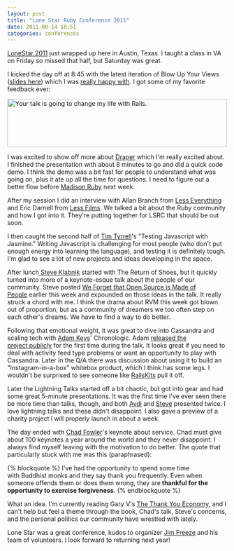 ```yaml
---
layout: post
title: "Lone Star Ruby Conference 2011"
date: 2011-08-14 10:51
categories: conferences
---
```

<a href="http://lonestarrubyconf.com/">LoneStar 2011</a>&nbsp;just wrapped up here in Austin, Texas. I taught a class in VA on Friday so missed that half, but Saturday was great.

I kicked the day off at 8:45 with the latest iteration of Blow Up Your Views (<a href="http://jumpstartlab.com/files/presentations/blow_up_your_views_lsrc.pdf">slides here</a>) which I was <a href="http://speakerrate.com/talks/7833-blow-up-your-views">really happy with</a>. I got some of my favorite feedback ever:

<img height="110" width="503" alt="Your talk is going to change my life with Rails." src="https://img.skitch.com/20110814-g771jhya565ecqygpu5gndc418.jpg" />

<!--more-->

I was excited to show off more about <a href="https://github.com/jcasimir/draper">Draper</a>&nbsp;which I'm really excited about. I finished the presentation with about 8 minutes to go and did a quick code demo. I think the demo was a bit fast for people to understand what was going on, plus it ate up all the time for questions. I need to figure out a better flow before <a href="http://madisonruby.org/">Madison Ruby</a> next week.

After my session I did an interview with Allan Branch from <a href="http://b.lesseverything.com/">Less Everything</a> and Eric Darnell from <a href="http://lessfilms.com/">Less Films</a>. We talked a bit about the Ruby community and how I got into it. They're putting together for LSRC that should be out soon.

I then caught the second half of <a href="http://blog.timtyrrell.net/">Tim Tyrrell</a>'s "Testing Javascript with Jasmine." Writing Javascript is challenging for most people (who don't put enough energy into learning the language), and testing it is definitely tough. I'm glad to see a lot of new projects and ideas developing in the space.

After lunch<a href="http://steveklabnik.com/"> Steve Klabnik</a> started with The Return of Shoes, but it quickly turned into more of a keynote-esque talk about the people of our community. Steve posted <a href="http://blog.steveklabnik.com/2011/08/12/we-forget-that-open-source-is-made-of-people.html">We Forget that Open Source is Made of People</a>&nbsp;earlier this week and expounded on those ideas in the talk. It really struck a chord with me. I think the drama about RVM this week got blown out of proportion, but as a community of dreamers we too often step on each other's dreams. We have to find a way to do better.

Following that emotional weight, it was great to dive into Cassandra and scaling tech with <a href="http://therealadam.com/">Adam Keys</a>' Chronologic. Adam <a href="https://github.com/gowalla/chronologic">released the project&nbsp;publicly</a>&nbsp;for the first time during the talk. It looks great if you need to deal with activity feed type problems or want an opportunity to play with Cassandra. Later in the Q/A there was discussion about using it to build an "Instagram-in-a-box" whitebox product, which I think has some legs. I wouldn't be surprised to see someone like <a href="http://railskits.com/">RailsKits</a> pull it off.

Later the Lightning Talks started off a bit chaotic, but got into gear and had some great 5-minute presentations. It was the first time I've ever seen there be more time than talks, though, and both <a href="http://about.avdi.org/">Avdi</a> and <a href="http://blog.steveklabnik.com/">Steve</a> presented twice. I love lightning talks and these didn't disappoint. I also gave a preview of a charity project I will properly launch in about a week.

The day ended with <a href="http://chadfowler.com/">Chad Fowler</a>'s keynote about service. Chad must give about 100 keynotes a year around the world and they never disappoint. I always find myself leaving with the motivation to do better. The quote that particularly stuck with me was this (paraphrased):

{% blockquote %}
I've had the opportunity to spend some time with&nbsp;Buddhist&nbsp;monks and they say thank you frequently. Even when someone offends them or does them wrong, they are<strong> thankful for the opportunity to exercise forgiveness</strong>.
{% endblockquote %}

What an idea. I'm currently reading Gary V's <a href="http://thankyoueconomybook.com/">The Thank You Economy</a>, and I can't help but feel a theme through the book, Chad's talk, Steve's concerns, and the personal politics our community have wrestled with lately.

Lone Star was a great conference, kudos to organizer <a href="http://twitter.com/#!/jimfreeze">Jim Freeze</a> and his team of volunteers. I look forward to returning next year!
